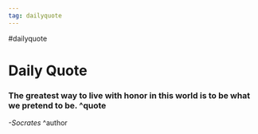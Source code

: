 ```yaml
---
tag: dailyquote
---
```


#dailyquote

# Daily Quote

### The greatest way to live with honor in this world is to be what we pretend to be. ^quote
*-Socrates* ^author
